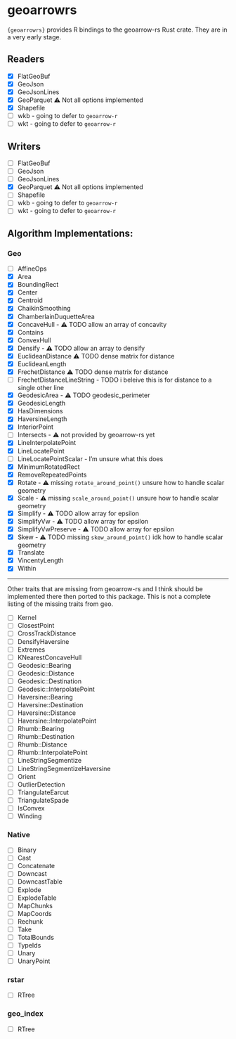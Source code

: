 
# geoarrowrs

`{geoarrowrs}` provides R bindings to the geoarrow-rs Rust crate. They
are in a very early stage.

## Readers

- [x] FlatGeoBuf
- [x] GeoJson
- [x] GeoJsonLines
- [x] GeoParquet ⚠️ Not all options implemented
- [x] Shapefile
- [ ] wkb - going to defer to `geoarrow-r`
- [ ] wkt - going to defer to `geoarrow-r`

## Writers

- [ ] FlatGeoBuf
- [ ] GeoJson
- [ ] GeoJsonLines
- [x] GeoParquet ⚠️ Not all options implemented
- [ ] Shapefile
- [ ] wkb - going to defer to `geoarrow-r`
- [ ] wkt - going to defer to `geoarrow-r`

## Algorithm Implementations:

### Geo

- [ ] AffineOps
- [x] Area
- [x] BoundingRect
- [x] Center
- [x] Centroid
- [x] ChaikinSmoothing
- [x] ChamberlainDuquetteArea
- [x] ConcaveHull - ⚠️ TODO allow an array of concavity
- [x] Contains
- [x] ConvexHull
- [x] Densify - ⚠️ TODO allow an array to densify
- [x] EuclideanDistance ⚠️ TODO dense matrix for distance
- [x] EuclideanLength
- [x] FrechetDistance ⚠️ TODO dense matrix for distance
- [ ] FrechetDistanceLineString - TODO i beleive this is for distance to
  a single other line
- [x] GeodesicArea - ⚠️ TODO geodesic_perimeter
- [x] GeodesicLength
- [x] HasDimensions
- [x] HaversineLength
- [x] InteriorPoint
- [ ] Intersects - ⚠️ not provided by geoarrow-rs yet
- [x] LineInterpolatePoint
- [x] LineLocatePoint
- [ ] LineLocatePointScalar - I’m unsure what this does
- [x] MinimumRotatedRect
- [x] RemoveRepeatedPoints
- [x] Rotate - ⚠️ missing `rotate_around_point()` unsure how to handle
  scalar geometry
- [x] Scale - ⚠️ missing `scale_around_point()` unsure how to handle
  scalar geometry
- [x] Simplify - ⚠️ TODO allow array for epsilon
- [x] SimplifyVw - ⚠️ TODO allow array for epsilon
- [x] SimplifyVwPreserve - ⚠️ TODO allow array for epsilon
- [x] Skew - ⚠️ TODO missing `skew_around_point()` idk how to handle
  scalar geometry
- [x] Translate
- [x] VincentyLength
- [x] Within

------------------------------------------------------------------------

Other traits that are missing from geoarrow-rs and I think should be
implemented there then ported to this package. This is not a complete
listing of the missing traits from geo.

- [ ] Kernel
- [ ] ClosestPoint
- [ ] CrossTrackDistance
- [ ] DensifyHaversine
- [ ] Extremes
- [ ] KNearestConcaveHull
- [ ] Geodesic::Bearing
- [ ] Geodesic::Distance
- [ ] Geodesic::Destination
- [ ] Geodesic::InterpolatePoint
- [ ] Haversine::Bearing
- [ ] Haversine::Destination
- [ ] Haversine::Distance
- [ ] Haversine::InterpolatePoint
- [ ] Rhumb::Bearing
- [ ] Rhumb::Destination
- [ ] Rhumb::Distance
- [ ] Rhumb::InterpolatePoint
- [ ] LineStringSegmentize
- [ ] LineStringSegmentizeHaversine
- [ ] Orient
- [ ] OutlierDetection
- [ ] TriangulateEarcut
- [ ] TriangulateSpade
- [ ] IsConvex
- [ ] Winding

### Native

- [ ] Binary
- [ ] Cast
- [ ] Concatenate
- [ ] Downcast
- [ ] DowncastTable
- [ ] Explode
- [ ] ExplodeTable
- [ ] MapChunks
- [ ] MapCoords
- [ ] Rechunk
- [ ] Take
- [ ] TotalBounds
- [ ] TypeIds
- [ ] Unary
- [ ] UnaryPoint

### rstar

- [ ] RTree

### geo_index

- [ ] RTree
